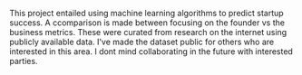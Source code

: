 This project entailed using machine learning algorithms to predict startup success. A ccomparison is made between focusing on the 
founder vs the business metrics. These were curated from research on the internet using publicly available data.
I've made the dataset public for others who are interested in this area. I dont mind collaborating 
in the future with interested parties.
